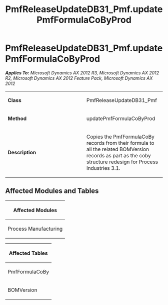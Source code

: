 ﻿---
title: PmfReleaseUpdateDB31_Pmf.updatePmfFormulaCoByProd
TOCTitle: PmfReleaseUpdateDB31_Pmf.updatePmfFormulaCoByProd
ms:assetid: bad6974d-a415-c25a-1830-eaefa0e72619
ms:mtpsurl: https://msdn.microsoft.com/en-us/library/JJ737128(v=AX.60)
ms:contentKeyID: 49710809
ms.date: 05/18/2015
mtps_version: v=AX.60
---

# PmfReleaseUpdateDB31\_Pmf.updatePmfFormulaCoByProd 


_**Applies To:** Microsoft Dynamics AX 2012 R3, Microsoft Dynamics AX 2012 R2, Microsoft Dynamics AX 2012 Feature Pack, Microsoft Dynamics AX 2012_

<table>
<colgroup>
<col style="width: 50%" />
<col style="width: 50%" />
</colgroup>
<tbody>
<tr class="odd">
<td><p><strong>Class</strong></p></td>
<td><p>PmfReleaseUpdateDB31_Pmf</p></td>
</tr>
<tr class="even">
<td><p><strong>Method</strong></p></td>
<td><p>updatePmfFormulaCoByProd</p></td>
</tr>
<tr class="odd">
<td><p><strong>Description</strong></p></td>
<td><p>Copies the PmfFormulaCoBy records from their formula to all the related BOMVersion records as part as the coby structure redesign for Process Industries 3.1.</p></td>
</tr>
</tbody>
</table>


## Affected Modules and Tables

<table>
<colgroup>
<col style="width: 100%" />
</colgroup>
<thead>
<tr class="header">
<th><p>Affected Modules</p></th>
</tr>
</thead>
<tbody>
<tr class="odd">
<td><p>Process Manufacturing</p></td>
</tr>
</tbody>
</table>


<table>
<colgroup>
<col style="width: 100%" />
</colgroup>
<thead>
<tr class="header">
<th><p>Affected Tables</p></th>
</tr>
</thead>
<tbody>
<tr class="odd">
<td><p>PmfFormulaCoBy</p></td>
</tr>
<tr class="even">
<td><p>BOMVersion</p></td>
</tr>
</tbody>
</table>

  


